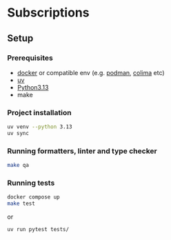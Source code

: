 # Subscriptions

## Setup

### Prerequisites

- [docker](https://docs.docker.com/engine/install/) or compatible env (e.g. [podman](https://podman.io/docs/installation), [colima](https://github.com/abiosoft/colima) etc)
- [uv](https://docs.astral.sh/uv/getting-started/installation/)
- [Python3.13](https://www.python.org/downloads/)
- make

### Project installation

```bash
uv venv --python 3.13
uv sync
```

### Running formatters, linter and type checker

```bash
make qa
```

### Running tests

```bash
docker compose up
make test
```

or

```bash
uv run pytest tests/
```
